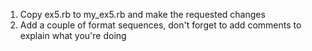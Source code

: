 1) Copy ex5.rb to my_ex5.rb and make the requested changes
2) Add a couple of format sequences, don't forget to add comments to 
explain what you're doing

